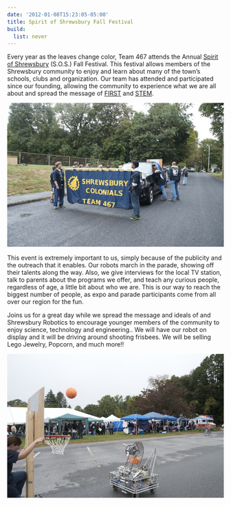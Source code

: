 ```yaml
---
date: '2012-01-08T15:23:05-05:00'
title: Spirit of Shrewsbury Fall Festival
build:
  list: never
---
```


Every year as the leaves change color, Team 467 attends the Annual [Spirit of Shrewsbury](http://www.spiritofshrewsbury.org/index.html) (S.O.S.) Fall Festival. This festival allows members of the Shrewsbury community to enjoy and learn about many of the town’s schools, clubs and organization. Our team has attended and participated since our founding, allowing the community to experience what we are all about and spread the message of [FIRST](http://www.firstinspires.org/robotics/frc) and [STEM](https://en.wikipedia.org/wiki/Science,_Technology,_Engineering,_and_Mathematics).

![Team Flag in Parade](2012-09-30-Flag.jpg)

This event is extremely important to us, simply because of the publicity and the outreach that it enables. Our robots march in the parade, showing off their talents along the way. Also, we give interviews for the local TV station, talk to parents about the programs we offer, and teach any curious people, regardless of age, a little bit about who we are. This is our way to reach the biggest number of people, as expo and parade participants come from all over our region for the fun.

Joins us for a great day while we spread the message and ideals of and Shrewsbury Robotics to encourage younger members of the community to enjoy science, technology and engineering.. We will have our robot on display and it will be driving around shooting frisbees. We will be selling Lego Jewelry, Popcorn, and much more!!

![2012 Robot](2012-09-29-Robot.jpg)